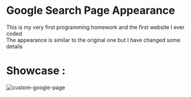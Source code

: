 <h1>Google Search Page Appearance</h1>

This is my very first programming homework and the first website I ever coded
<br>
The appearance is similar to the original one but I have changed some details 

<h1>Showcase : </h1>

![custom-google-page](https://github.com/TheNetions/Custom-Google-Page-Appearance/assets/143057362/e5965234-d486-43e8-833c-d4d1f42175aa)
